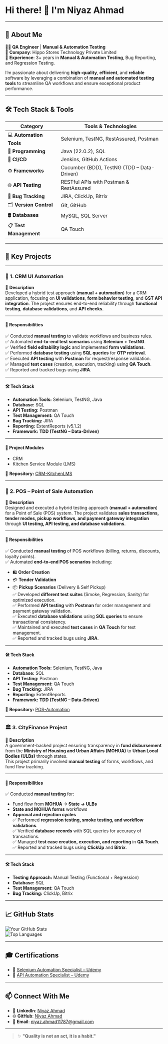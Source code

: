 # Hi there! 👋 I'm **Niyaz Ahmad**

---

## 🚀 About Me

👨‍💻 **QA Engineer** | **Manual & Automation Testing**  
💼 **Company**: Hippo Stores Technology Private Limited  
🔧 **Experience**: 3+ years in **Manual & Automation Testing**, Bug Reporting, and Regression Testing.  

I’m passionate about delivering **high-quality**, **efficient**, and **reliable** software by leveraging a combination of **manual and automated testing tools** to streamline QA workflows and ensure exceptional product performance.

---

## 🛠️ Tech Stack & Tools

| **Category**           | **Tools & Technologies**                                |
|------------------------|--------------------------------------------------------|
| 💻 **Automation Tools** | Selenium, TestNG, RestAssured, Postman                 |
| 🧠 **Programming**      | Java (22.0.2), SQL                                     |
| 🔁 **CI/CD**            | Jenkins, GitHub Actions                                |
| ⚙️ **Frameworks**       | Cucumber (BDD), TestNG (TDD – Data-Driven)             |
| 🌐 **API Testing**      | RESTful APIs with Postman & RestAssured                |
| 🐛 **Bug Tracking**     | JIRA, ClickUp, Bitrix                                  |
| 🗂️ **Version Control**  | Git, GitHub                                            |
| 🛢️ **Databases**        | MySQL, SQL Server                                     |
| 📋 **Test Management**  | QA Touch                                               |

---

## 📌 Key Projects

---

### 🚀 **1. CRM UI Automation**

🔹 **Description**  
Developed a hybrid test approach (**manual + automation**) for a CRM application, focusing on **UI validations**, **form behavior testing**, and **GST API integration**. The project ensures end-to-end reliability through **functional testing**, **database validations**, and **API checks**.  

---

#### 📌 Responsibilities  
✅ Conducted **manual testing** to validate workflows and business rules.  
✅ Automated **end-to-end test scenarios** using **Selenium + TestNG**.  
✅ Verified **field editability logic** and implemented **form validations**.  
✅ Performed **database testing** using **SQL queries** for **OTP retrieval**.  
✅ Executed **API testing** with **Postman** for request/response validation.  
✅ Managed **test cases** (creation, execution, tracking) using **QA Touch**.  
✅ Reported and tracked bugs using **JIRA**.

---

#### 🛠 Tech Stack  
- **Automation Tools:** Selenium, TestNG, Java  
- **Database:** SQL  
- **API Testing:** Postman  
- **Test Management:** QA Touch  
- **Bug Tracking:** JIRA  
- **Reporting:** ExtentReports (v5.1.2)  
- **Framework:** **TDD (TestNG – Data-Driven)**  

---

#### 📂 Project Modules  
- CRM  
- Kitchen Service Module (LMS)  

📂 **Repository:** [CRM-KitchenLMS](https://github.com/niyazahmad11787/CRM-KitchenLMS)  

---

### 🛒 **2. POS – Point of Sale Automation**

🔹 **Description**  
Designed and executed a hybrid testing approach (**manual + automation**) for a Point of Sale (POS) system. The project validates **sales transactions, tender modes, pickup workflows, and payment gateway integration** through **UI testing, API testing, and database validations**.  

---

#### 📌 Responsibilities  
✅ Conducted **manual testing** of POS workflows (billing, returns, discounts, loyalty points).  
✅ Automated **end-to-end POS scenarios** including:  
   - 🛍️ **Order Creation**  
   - 💳 **Tender Validation**  
   - 📦 **Pickup Scenarios** (Delivery & Self Pickup)  
✅ Developed **different test suites** (Smoke, Regression, Sanity) for optimized execution.  
✅ Performed **API testing** with **Postman** for order management and payment gateway validation.  
✅ Executed **database validations** using **SQL queries** to ensure transactional consistency.  
✅ Maintained and executed **test cases** in **QA Touch** for test management.  
✅ Reported and tracked bugs using **JIRA**.  

---

#### 🛠 Tech Stack  
- **Automation Tools:** Selenium, TestNG, Java  
- **Database:** SQL  
- **API Testing:** Postman  
- **Test Management:** QA Touch  
- **Bug Tracking:** JIRA  
- **Reporting:** ExtentReports  
- **Framework:** **TDD (TestNG – Data-Driven)**  

📂 **Repository:** [POS-Automation](https://github.com/niyazahmad11787/POS-FrontEnd)  

---

### 🏛️ **3. CityFinance Project**

🔹 **Description**  
A government-backed project ensuring transparency in **fund disbursement** from the **Ministry of Housing and Urban Affairs (MOHUA)** to **Urban Local Bodies (ULBs)** through states.  
This project primarily involved **manual testing** of forms, workflows, and fund flow tracking.  

---

#### 📌 Responsibilities  
✅ Conducted **manual testing** for:  
   - Fund flow from **MOHUA → State → ULBs**  
   - **State and MOHUA forms** workflows  
   - **Approval and rejection cycles**  
✅ Performed **regression testing, smoke testing, and workflow validations**.  
✅ Verified **database records** with SQL queries for accuracy of transactions.  
✅ Managed **test case creation, execution, and reporting** in **QA Touch**.  
✅ Reported and tracked bugs using **ClickUp** and **Bitrix**.  

---

#### 🛠 Tech Stack  
- **Testing Approach:** Manual Testing (Functional + Regression)  
- **Database:** SQL  
- **Test Management:** QA Touch  
- **Bug Tracking:** ClickUp, Bitrix  

---

## 📈 GitHub Stats

![Your GitHub Stats](https://github-readme-stats.vercel.app/api?username=niyazahmad11787&show_icons=true&theme=radical)  
![Top Languages](https://github-readme-stats.vercel.app/api/top-langs/?username=niyazahmad11787&layout=compact&theme=radical)  

---

## 🎓 Certifications

- 🏅 [Selenium Automation Specialist – Udemy](https://www.udemy.com/certificate/UC-e870cf9e-fea2-4114-bcea-34d101d1fb61/)  
- 🏅 [API Automation Specialist – Udemy](https://www.udemy.com/certificate/UC-2d980e60-d6f9-4b37-bc2a-894c692b4067/)  

---

## 📫 Connect With Me  

- 💼 **LinkedIn**: [Niyaz Ahmad](https://www.linkedin.com/in/niyaz-ahmad-2b45b2249)  
- 🌐 **GitHub**: [Niyaz Ahmad](https://github.com/niyazahmad11787)  
- 📧 **Email**: niyaz.ahmad11787@gmail.com  

---

> ✨ **"Quality is not an act, it is a habit."**  
